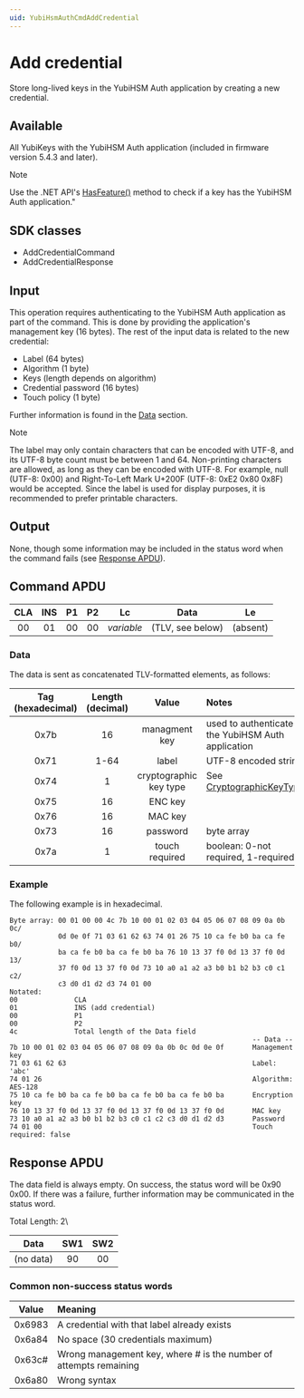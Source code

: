 ```yaml
---
uid: YubiHsmAuthCmdAddCredential
---
```


<!-- Copyright 2022 Yubico AB
Licensed under the Apache License, Version 2.0 (the "License");
you may not use this file except in compliance with the License.
You may obtain a copy of the License at
    http://www.apache.org/licenses/LICENSE-2.0
Unless required by applicable law or agreed to in writing, software
distributed under the License is distributed on an "AS IS" BASIS,
WITHOUT WARRANTIES OR CONDITIONS OF ANY KIND, either express or implied.
See the License for the specific language governing permissions and
limitations under the License. -->

# Add credential

Store long-lived keys in the YubiHSM Auth application by creating a new credential.

## Available

All YubiKeys with the YubiHSM Auth application (included in firmware version 5.4.3 and later).
> [!NOTE]
> Use the .NET API's [HasFeature()](xref:Yubico.YubiKey.YubiKeyFeatureExtensions.HasFeature%28Yubico.YubiKey.IYubiKeyDevice%2CYubico.YubiKey.YubiKeyFeature%29) method to check if a key has the YubiHSM Auth application."
## SDK classes

* AddCredentialCommand
* AddCredentialResponse

## Input

This operation requires authenticating to the YubiHSM Auth application as part of the command. This is done by providing the application's management key (16 bytes). The rest of the input data is related to the new credential:

* Label (64 bytes)
* Algorithm (1 byte)
* Keys (length depends on algorithm)
* Credential password (16 bytes)
* Touch policy (1 byte)

Further information is found in the [Data](#data) section.

> [!NOTE]
> The label may only contain characters that can be encoded with UTF-8, and its UTF-8 byte count must be between 1 and 64. Non-printing characters are allowed, as long as they can be encoded with UTF-8. For example, null (UTF-8: 0x00) and Right-To-Left Mark U+200F (UTF-8: 0xE2 0x80 0x8F) would be accepted. Since the label is used for display purposes, it is recommended to prefer printable characters.

## Output

None, though some information may be included in the status word when the command fails (see [Response APDU](#response-apdu)).

## Command APDU

| CLA | INS | P1 | P2 | Lc | Data | Le |
| :---: | :---: | :---: | :---: | :---: | :---: | :---: |
| 00 | 01 | 00 | 00 | *variable* | (TLV, see below) | (absent) |

### Data

The data is sent as concatenated TLV-formatted elements, as follows:

| Tag (hexadecimal) | Length (decimal) | Value | Notes |
| :---: | :---: | :---: | :--- |
| 0x7b | 16 | managment key | used to authenticate to the YubiHSM Auth application |
| 0x71 | 1-64 | label | UTF-8 encoded string |
| 0x74 | 1 | cryptographic key type | See [CryptographicKeyType](xref:Yubico.YubiKey.YubiHsmAuth.CryptographicKeyType) |
| 0x75 | 16 | ENC key | |
| 0x76 | 16 | MAC key | |
| 0x73 | 16 | password | byte array |
| 0x7a | 1 | touch required | boolean: 0-not required, 1-required |

### Example

The following example is in hexadecimal.

```text
Byte array: 00 01 00 00 4c 7b 10 00 01 02 03 04 05 06 07 08 09 0a 0b 0c/
            0d 0e 0f 71 03 61 62 63 74 01 26 75 10 ca fe b0 ba ca fe b0/
            ba ca fe b0 ba ca fe b0 ba 76 10 13 37 f0 0d 13 37 f0 0d 13/
            37 f0 0d 13 37 f0 0d 73 10 a0 a1 a2 a3 b0 b1 b2 b3 c0 c1 c2/
            c3 d0 d1 d2 d3 74 01 00
Notated:
00              CLA
01              INS (add credential)
00              P1
00              P2
4c              Total length of the Data field
                                                            -- Data --
7b 10 00 01 02 03 04 05 06 07 08 09 0a 0b 0c 0d 0e 0f       Management key
71 03 61 62 63                                              Label: 'abc'
74 01 26                                                    Algorithm: AES-128
75 10 ca fe b0 ba ca fe b0 ba ca fe b0 ba ca fe b0 ba       Encryption key
76 10 13 37 f0 0d 13 37 f0 0d 13 37 f0 0d 13 37 f0 0d       MAC key
73 10 a0 a1 a2 a3 b0 b1 b2 b3 c0 c1 c2 c3 d0 d1 d2 d3       Password
74 01 00                                                    Touch required: false
```

## Response APDU

The data field is always empty. On success, the status word will be 0x90 0x00. If there was a failure, further information may be communicated in the status word.

Total Length: 2\

| Data | SW1 | SW2 |
| :---: | :---: | :---: |
| (no data) | 90 | 00 |

### Common non-success status words

| Value | Meaning |
| :---: | :--- |
| 0x6983 | A credential with that label already exists |
| 0x6a84 | No space (30 credentials maximum) |
| 0x63c# | Wrong management key, where # is the number of attempts remaining |
| 0x6a80 | Wrong syntax |